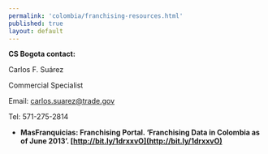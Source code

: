 ```yaml
---
permalink: 'colombia/franchising-resources.html'
published: true
layout: default
---
```

**CS Bogota contact:**

Carlos F. Suárez 

Commercial Specialist 

Email: [carlos.suarez@trade.gov](carlos.suarez@trade.gov) 

Tel: 571-275-2814

* **MasFranquicias: Franchising Portal. ‘Franchising Data in Colombia as of June 2013’. [http://bit.ly/1drxxvO](http://bit.ly/1drxxvO)**
